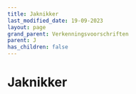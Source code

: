```yaml
---
title: Jaknikker
last_modified_date: 19-09-2023
layout: page
grand_parent: Verkenningsvoorschriften
parent: J
has_children: false
---
```


Jaknikker
=========

